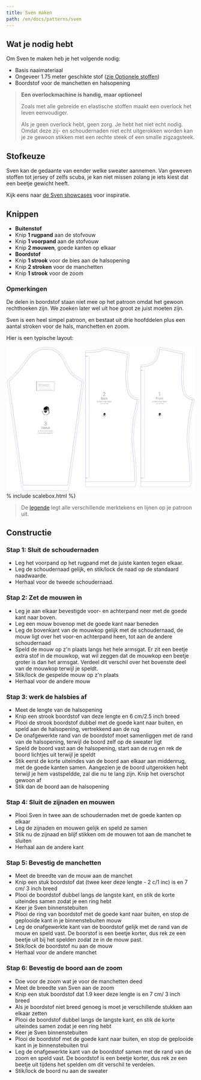 ```yaml
---
title: Sven maken
path: /en/docs/patterns/sven
---
```


## Wat je nodig hebt

Om Sven te maken heb je het volgende nodig:

- Basis naaimateriaal
- Ongeveer 1.75 meter geschikte stof ([zie Optionele stoffen](#fabric-options))
- Boordstof voor de manchetten en halsopening

> **Een overlockmachine is handig, maar optioneel**
> 
> Zoals met alle gebreide en elastische stoffen maakt een overlock het leven eenvoudiger.
> 
> Als je geen overlock hebt, geen zorg. Je hebt het niet echt nodig. Omdat deze zij- en schoudernaden niet echt uitgerokken worden kan je ze gewoon stikken met een rechte steek of een smalle zigzagsteek.

## Stofkeuze

Sven kan de gedaante van eender welke sweater aannemen. Van geweven stoffen tot jersey of zelfs scuba, je kan niet missen zolang je iets kiest dat een beetje gewicht heeft.

Kijk eens naar [de Sven showcases](/showcase/pattern/sven) voor inspiratie.

## Knippen

- **Buitenstof** 
 - Knip **1 rugpand** aan de stofvouw
 - Knip **1 voorpand** aan de stofvouw
 - Knip **2 mouwen**, goede kanten op elkaar
- **Boordstof** 
 - Knip **1 strook** voor de bies aan de halsopening
 - Knip **2 stroken** voor de manchetten
 - Knip **1 strook** voor de zoom

### Opmerkingen

De delen in boordstof staan niet mee op het patroon omdat het gewoon rechthoeken zijn. We zoeken later wel uit hoe groot ze juist moeten zijn.

Sven is een heel simpel patroon, en bestaat uit drie hoofddelen plus een aantal stroken voor de hals, manchetten en zoom.

Hier is een typische layout:

![Een typisch Sven patroon](layout.svg) % include scalebox.html %}

> De [legende](/en/docs/patterns/notation) legt alle verschillende merktekens en lijnen op je patroon uit.

## Constructie

### Stap 1: Sluit de schoudernaden

- Leg het voorpand op het rugpand met de juiste kanten tegen elkaar.
- Leg de schoudernaad gelijk, en stik/lock de naad op de standaard naadwaarde.
- Herhaal voor de tweede schoudernaad.

### Stap 2: Zet de mouwen in

- Leg je aan elkaar bevestigde voor- en achterpand neer met de goede kant naar boven. 
- Leg een mouw bovenop met de goede kant naar beneden
- Leg de bovenkant van de mouwkop gelijk met de schoudernaad, de mouw ligt over het voor-en achterpand heen, tot aan de andere schoudernaad
- Speld de mouw op z'n plaats langs het hele armsgat. Er zit een beetje extra stof in de mouwkop, wat wil zeggen dat de mouwkop een beetje groter is dan het armsgat. Verdeel dit verschil over het bovenste deel van de mouwkop terwijl je speldt.
- Stik/lock de gespelde mouw op z'n plaats
- Herhaal voor de andere mouw

### Stap 3: werk de halsbies af

- Meet de lengte van de halsopening
- Knip een strook boordstof van deze lengte en 6 cm/2.5 inch breed
- Plooi de strook boordstof dubbel met de goede kant naar buiten, en speld aan de halsopening, vertrekkend aan de rug
- De onafgewerkte rand van de boordstof moet samenliggen met de rand van de halsopening, terwijl de boord zelf op de sweater ligt
- Speld de boord vast aan de halsopening, start aan de rug en rek de boord lichtjes uit terwijl je speldt
- Stik eerst de korte uiteindes van de boord aan elkaar aan middenrug, met de goede kanten samen. Aangezien je de boord uitgerokken hebt terwijl je hem vastspeldde, zal die nu te lang zijn. Knip het overschot gewoon af
- Stik dan de boord aan de halsopening

### Stap 4: Sluit de zijnaden en mouwen

- Plooi Sven in twee aan de schoudernaden met de goede kanten op elkaar
- Leg de zijnaden en mouwen gelijk en speld ze samen
- Stik nu de zijnaad en blijf stikken om de mouwen tot aan de manchet te sluiten
- Herhaal aan de andere kant

### Stap 5: Bevestig de manchetten

- Meet de breedte van de mouw aan de manchet
- Knip een stuk boordstof dat (twee keer deze lengte - 2 c/1 inc) is en 7 cm/ 3 inch breed
- Plooi de boordstof dubbel langs de langste kant, en stik de korte uiteindes samen zodat je een ring hebt
- Keer je Sven binnenstebuiten
- Plooi de ring van boordstof met de goede kant naar buiten, en stop de geplooide kant in je binnenstebuiten mouw
- Leg de onafgewerkte kant van de boordstof gelijk met de rand van de mouw en speld vast. De boorstof is een beetje korter, dus rek ze een beetje uit bij het spelden zodat ze in de mouw past.
- Stik/lock de boordstof nu aan de mouw
- Herhaal voor de andere manchet

### Stap 6: Bevestig de boord aan de zoom

- Doe voor de zoom wat je voor de manchetten deed
- Meet de breedte van Sven aan de zoom
- Knip een stuk boordstof dat 1.9 keer deze lengte is en 7 cm/ 3 inch breed 
- Als je boordstof niet breed genoeg is moet je verschillende stukken aan elkaar zetten
- Plooi de boordstof dubbel langs de langste kant, en stik de korte uiteindes samen zodat je een ring hebt
- Keer je Sven binnenstebuiten
- Plooi de boordstof met de goede kant naar buiten, en stop de geplooide kant in je binnenstebuiten trui
- Leg de onafgewerkte kant van de boordstof samen met de rand van de zoom en speld vast. De boordstof is een beetje korter, dus rek ze een beetje uit tijdens het spelden om dit verschil te verdelen.
- Stik/lock de boord nu aan de sweater